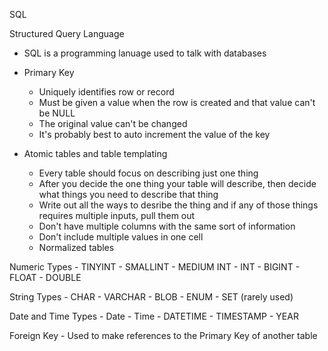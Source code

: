 SQL

Structured Query Language

- SQL is a programming lanuage used to talk with databases

- Primary Key
    - Uniquely identifies row or record
    - Must be given a value when the row is created and that value can't be NULL
    - The original value can't be changed
    - It's probably best to auto increment the value of the key

- Atomic tables and table templating
    - Every table should focus on describing just one thing
    - After you decide the one thing your table will describe, then decide what things you need to describe that thing
    - Write out all the ways to desribe the thing and if any of those things requires multiple inputs, pull them out
    - Don't have multiple columns with the same sort of information
    - Don't include multiple values in one cell
    - Normalized tables

Numeric Types
    - TINYINT
    - SMALLINT
    - MEDIUM INT
    - INT
    - BIGINT
    - FLOAT
    - DOUBLE

String Types
    - CHAR
    - VARCHAR
    - BLOB
    - ENUM
    - SET (rarely used)

Date and Time Types
    - Date
    - Time
    - DATETIME
    - TIMESTAMP
    - YEAR

Foreign Key
    - Used to make references to the Primary Key of another table